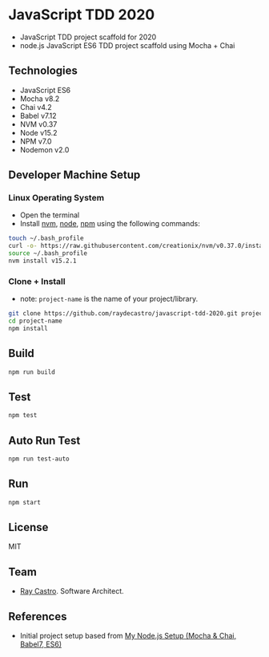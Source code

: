 # JavaScript TDD 2020
- JavaScript TDD project scaffold for 2020
- node.js JavaScript ES6 TDD project scaffold using Mocha + Chai

## Technologies
- JavaScript ES6 
- Mocha v8.2
- Chai v4.2
- Babel v7.12
- NVM v0.37
- Node v15.2
- NPM v7.0
- Nodemon v2.0

## Developer Machine Setup
### Linux Operating System
- Open the terminal
- Install [nvm], [node], [npm] using the following commands:
```bash
touch ~/.bash_profile
curl -o- https://raw.githubusercontent.com/creationix/nvm/v0.37.0/install.sh | bash
source ~/.bash_profile
nvm install v15.2.1
```

### Clone + Install
- note: `project-name` is the name of your project/library.
```bash
git clone https://github.com/raydecastro/javascript-tdd-2020.git project-name
cd project-name
npm install
```

## Build
```bash
npm run build
```

## Test
```bash
npm test
```

## Auto Run Test
```bash
npm run test-auto
```

## Run
```bash
npm start
```

## License
MIT

## Team
- [Ray Castro]. Software Architect.

## References
- Initial project setup based from [My Node.js Setup (Mocha & Chai, Babel7, ES6)]

[nvm]: https://github.com/creationix/nvm#install-script
[node]: https://nodejs.org
[npm]: https://www.npmjs.com
[Ray Castro]: https://github.com/raydecastro
[My Node.js Setup (Mocha & Chai, Babel7, ES6)]: https://dev.to/bnorbertjs/my-nodejs-setup-mocha--chai-babel7-es6-43ei
